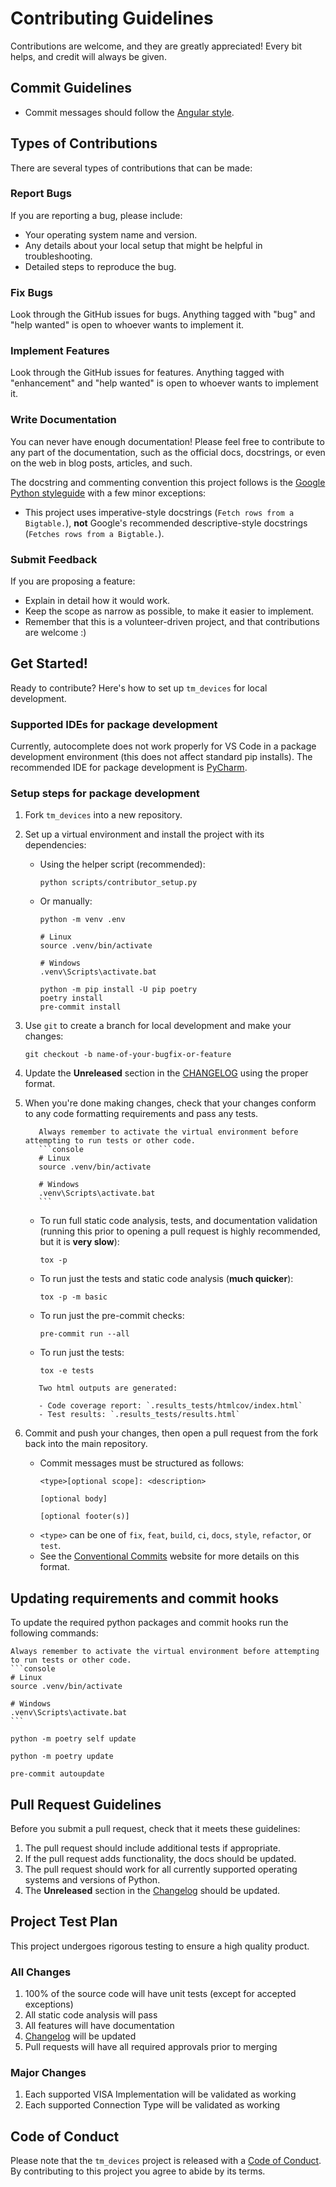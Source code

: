 # Contributing Guidelines

Contributions are welcome, and they are greatly appreciated! Every bit helps,
and credit will always be given.

## Commit Guidelines

- Commit messages should follow the
  [Angular style](https://python-semantic-release.readthedocs.io/en/latest/commit-parsing.html#semantic-release-commit-parser-angularcommitparser).

## Types of Contributions

There are several types of contributions that can be made:

### Report Bugs

If you are reporting a bug, please include:

- Your operating system name and version.
- Any details about your local setup that might be helpful in troubleshooting.
- Detailed steps to reproduce the bug.

### Fix Bugs

Look through the GitHub issues for bugs. Anything tagged with "bug" and "help
wanted" is open to whoever wants to implement it.

### Implement Features

Look through the GitHub issues for features. Anything tagged with "enhancement"
and "help wanted" is open to whoever wants to implement it.

### Write Documentation

You can never have enough documentation! Please feel free to contribute to any
part of the documentation, such as the official docs, docstrings, or even on the
web in blog posts, articles, and such.

The docstring and commenting convention this project follows is the
[Google Python styleguide](https://google.github.io/styleguide/pyguide.html#s3.8-comments-and-docstrings)
with a few minor exceptions:

- This project uses imperative-style docstrings (`Fetch rows from a Bigtable.`),
  **not** Google's recommended descriptive-style docstrings
  (`Fetches rows from a Bigtable.`).

### Submit Feedback

If you are proposing a feature:

- Explain in detail how it would work.
- Keep the scope as narrow as possible, to make it easier to implement.
- Remember that this is a volunteer-driven project, and that contributions are
  welcome :)

## Get Started!

Ready to contribute? Here's how to set up `tm_devices` for local development.

### Supported IDEs for package development

Currently, autocomplete does not work properly for VS Code in a package
development environment (this does not affect standard pip installs). The
recommended IDE for package development is
[PyCharm](https://www.jetbrains.com/pycharm/download).

### Setup steps for package development

1. Fork `tm_devices` into a new repository.

2. Set up a virtual environment and install the project with its dependencies:

   - Using the helper script (recommended):
     ```console
     python scripts/contributor_setup.py
     ```
   - Or manually:
     ```console
     python -m venv .env
     ```
     ```console
     # Linux
     source .venv/bin/activate

     # Windows
     .venv\Scripts\activate.bat
     ```
     ```console
     python -m pip install -U pip poetry
     poetry install
     pre-commit install
     ```

3. Use `git` to create a branch for local development and make your changes:

   ```console
   git checkout -b name-of-your-bugfix-or-feature
   ```

4. Update the **Unreleased** section in the [CHANGELOG](CHANGELOG.md) using the proper format.

5. When you're done making changes, check that your changes conform to any code
   formatting requirements and pass any tests.

   ````{note}
      Always remember to activate the virtual environment before attempting to run tests or other code.
      ```console
      # Linux
      source .venv/bin/activate

      # Windows
      .venv\Scripts\activate.bat
      ```
   ````

   - To run full static code analysis, tests, and documentation validation
     (running this prior to opening a pull request is highly recommended, but it is **very slow**):

     ```console
     tox -p
     ```

   - To run just the tests and static code analysis (**much quicker**):

     ```console
     tox -p -m basic
     ```

   - To run just the pre-commit checks:

     ```console
     pre-commit run --all
     ```

   - To run just the tests:

     ```console
     tox -e tests
     ```

   ```{note}
      Two html outputs are generated:

      - Code coverage report: `.results_tests/htmlcov/index.html`
      - Test results: `.results_tests/results.html`
   ```

6. Commit and push your changes, then open a pull request from
   the fork back into the main repository.

   - Commit messages must be structured as follows:
     ```
     <type>[optional scope]: <description>

     [optional body]

     [optional footer(s)]
     ```
   - `<type>` can be one of `fix`, `feat`, `build`, `ci`, `docs`, `style`,
     `refactor`, or `test`.
   - See the
     [Conventional Commits](https://www.conventionalcommits.org/en/v1.0.0/)
     website for more details on this format.

## Updating requirements and commit hooks

To update the required python packages and commit hooks run the following
commands:

````{note}
Always remember to activate the virtual environment before attempting to run tests or other code.
```console
# Linux
source .venv/bin/activate

# Windows
.venv\Scripts\activate.bat
```
````

```console
python -m poetry self update

python -m poetry update

pre-commit autoupdate
```

## Pull Request Guidelines

Before you submit a pull request, check that it meets these guidelines:

1. The pull request should include additional tests if appropriate.
2. If the pull request adds functionality, the docs should be updated.
3. The pull request should work for all currently supported operating systems
   and versions of Python.
4. The **Unreleased** section in the [Changelog](CHANGELOG.md) should be updated.

## Project Test Plan

This project undergoes rigorous testing to ensure a high quality product.

### All Changes

1. 100% of the source code will have unit tests (except for accepted exceptions)
2. All static code analysis will pass
3. All features will have documentation
4. [Changelog](CHANGELOG.md) will be updated
5. Pull requests will have all required approvals prior to merging

### Major Changes

1. Each supported VISA Implementation will be validated as working
2. Each supported Connection Type will be validated as working

## Code of Conduct

Please note that the `tm_devices` project is released with a
[Code of Conduct](CODE_OF_CONDUCT.md). By contributing to this project you agree
to abide by its terms.
